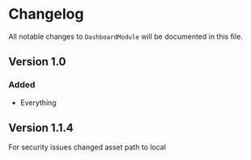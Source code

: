 # Changelog

All notable changes to `DashboardModule` will be documented in this file.

## Version 1.0

### Added
- Everything

## Version 1.1.4
For security issues changed asset path to local 
